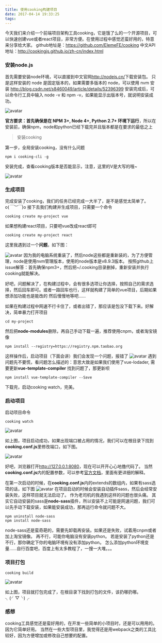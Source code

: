 ```yaml
---
title: 使用cooking构建项目
date: 2017-04-14 19:33:25
tags:
---
```


今天我们来介绍一个前端项目架构工具cooking，它是饿了么的一个开源项目，可以快速创建vue或者react项目，非常方便。在使用过程中感觉还蛮好用的，特意来分享给大家。
github地址是：<https://github.com/ElemeFE/cooking>
中文API地址：<http://cookingjs.github.io/zh-cn/index.html>

<!-- more -->

### 安装node.js

首先需要安装node环境，可以直接到中文官网<http://nodejs.cn/>下载安装包。
只是这样安装的 node 是固定版本的，如果需要多版本的 node，可以使用 nvm 安装
<http://blog.csdn.net/s8460049/article/details/52396399>
安装完成后，可以命令行工具中输入 node -v 和 npm -v，如果能显示出版本号，就说明安装成功。

![avatar](/images/cooking/node.png)

**官方要求：首先确保是在 NPM 3+, Node 4+, Python 2.7+ 环境下运行**，所以在安装前，确保npm，node和python已经下载完并且版本都是在要求的最低之上

> 安装cooking

第一步，全局安装cooking，没有什么问题

```shell
npm i cooking-cli -g
```

安装完成，查看cooking版本是否能显示，注意，这里的V是大写的哦~

![avatar](/images/cooking/cooking_version.png)

### 生成项目

完成安装了cooking，我们的任务已经完成一大半了，是不是感觉太简单了。o(*￣︶￣*)o
接下去我们构建并生成项目，只需要一个命令

```shell
cooking create my-project vue
```

如果想构建react项目，只要吧vue改成react即可

```shell
cooking create my-project react
```

这里我遇到过一个**问题**，如下图：

![avatar](/images/cooking/cooking_create.png)
因为我的电脑系统重装了，然后node这些都是重新装的，为了方便管理，node是使用nvm管理版本，使用的node版本是v8.9.3版本。
按照github上issue解答：首先确保npm3+，然后把~/.cooking目录删掉，重新安装并执行 cooking就能解决。

好吧，问题解决了，在构建过程中，会有很多选项让你选择，按照自己的需求选择，然后回车即可。或者一路回车也行，这样就构建了简单的vue项目，后期如果想添加功能也是能改的
然后慢慢地等吧……

如果在构建过程中网速不行卡住了，或者出错了，那应该是包没下载下来。好解决，简单暴力打开项目

```shell
cd my-project
```

然后把**node-modules**删除，再自己手动下载一遍，推荐使用cnpm，或者淘宝镜像

```shell
npm install --registry=https://registry.npm.taobao.org
```

这样操作后，启动项目（下面会讲）我们会发现一个问题，报错了
![avatar](/images/cooking/cooking_error.png)
遇到问题先不要慌，看问题怎么描述的：意思大致是如果我们使用了vue-lodader, 需要更新**vue-template-compiler**
找到问题了，那更新呗

```shell
npm install vue-template-compiler --Save
```

下载完，启动cooking watch，完美。

### 启动项目

启动项目命令

```shell
cooking watch
```

![avatar](/images/cooking/start.png)

如上图，项目启动成功，如果出现端口被占用的情况，我们可以在根目录下找到**cooking.conf.js**里修改端口，如下图。

![avatar](/images/cooking/port.png)

好吧，浏览器打开<http://127.0.0.1:8080>，现在可以开开心心地撸代码了。
当然**cooking.conf.js**内的配置参数，可以参考[官方文档](http://cookingjs.github.io/zh-cn/configuration.html)，里面有更详细的解释。

在第一次启动的时候，在**cooking.conf.js**内的extends的数组内，如果有sass选项的话，如下图
![avatar](/images/cooking/cooking_sass.png)
在项目启动的时候会安装自动插件sass，然后会经常安装失败，这样项目就无法启动了。
作为老司机的我遇到这样的问题也很头痛。
其实它自动安装的sass是**node-sass**插件，所以安装不上可能是网速问题，我们可以先手动下载安装，如果能安装成功，那再运行命令就问题不大。

```shell
npm uninstall node-sass
npm install node-sass
```

node-sass还是蛮奇葩的，需要先卸载再安装。如果还是失败，试着用cnpm或者加上淘宝镜像。
再不行，可能你电脑没有安装python。
若是安装了python还是不行，那你确定下你的电脑环境有没有添加python。
怎么添加python环境变量……自行百度吧，百度上有太多教程了，一搜一大堆。。。

### 项目打包

```shell
cooking build
```

![avatar](/images/cooking/build.png)

如上图，项目就打包完成了，在根目录下找到打包的文件，该扔哪扔哪。╮(╯▽╰)╭

### 感想

cooking工具感觉还是蛮好用的，在开发一些简单的小项目时，还是可以用用的。因为它简单好用。
当然在一些大型项目里，我觉得还是用webpack之类的工具比较好，因为方便增加或修改自己想要的配置。